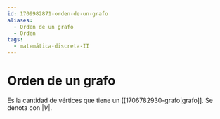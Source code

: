```yaml
---
id: 1709982871-orden-de-un-grafo
aliases:
  - Orden de un grafo
  - Orden
tags:
  - matemática-discreta-II
---
```


# Orden de un grafo

Es la cantidad de vértices que tiene un [[1706782930-grafo|grafo]]. Se denota con $|V|$.
